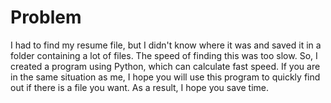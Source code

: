 # Problem 
I had to find my resume file, but I didn't know where it was and saved it in a folder containing a lot of files.
The speed of finding this was too slow.
So, I created a program using Python, which can calculate fast speed. 
If you are in the same situation as me, I hope you will use this program to quickly find out if there is a file you want. 
As a result, I hope you save time.
